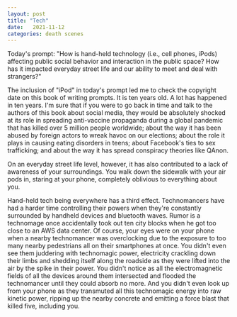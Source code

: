 ```yaml
---
layout: post
title: "Tech"
date:   2021-11-12
categories: death scenes
---
```

Today's prompt: "How is hand-held technology (i.e., cell phones, iPods) affecting public social behavior and interaction in the public space? How has it impacted everyday street life and our ability to meet and deal with strangers?"

The inclusion of "iPod" in today's prompt led me to check the copyright date on this book of writing prompts. It is ten years old. A lot has happened in ten years. I'm sure that if you were to go back in time and talk to the authors of this book about social media, they would be absolutely shocked at its role in spreading anti-vaccine propaganda during a global pandemic that has killed over 5 million people worldwide; about the way it has been abused by foreign actors to wreak havoc on our elections; about the role it plays in causing eating disorders in teens; about Facebook's ties to sex trafficking; and about the way it has spread conspiracy theories like QAnon.

On an everyday street life level, however, it has also contributed to a lack of awareness of your surroundings. You walk down the sidewalk with your air pods in, staring at your phone, completely oblivious to everything about you. 

Hand-held tech being everywhere has a third effect. Technomancers have had a harder time controlling their powers when they're constantly surrounded by handheld devices and bluetooth waves. Rumor is a technomage once accidentally took out ten city blocks when he got too close to an AWS data center. Of course, your eyes were on your phone when a nearby technomancer was overclocking due to the exposure to too many nearby pedestrians all on their smartphones at once. You didn't even see them juddering with technomagic power, electricity crackling down their limbs and shedding itself along the roadside as they were lifted into the air by the spike in their power. You didn't notice as all the electromagnetic fields of all the devices around them intersected and flooded the technomancer until they could absorb no more. And you didn't even look up from your phone as they transmuted all this technomagic energy into raw kinetic power, ripping up the nearby concrete and emitting a force blast that killed five, including you.
